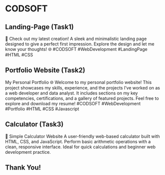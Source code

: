 # CODSOFT

Landing-Page (Task1)
----
🚀 Check out my latest creation! A sleek and minimalistic landing page designed to give a perfect first impression. Explore the design and let me know your thoughts! 🌐 #CODSOFT #WebDevelopment #LandingPage #HTML #CSS

Portfolio Website (Task2)
----
My Personal Portfolio 🌐
Welcome to my personal portfolio website! This project showcases my skills, experience, and the projects I’ve worked on as a web developer and data analyst. It includes sections on my key competencies, certifications, and a gallery of featured projects. Feel free to explore and download my resume! #CODSOFT #WebDevelopment #Portfolio #HTML #CSS #Javascript

Calculator (Task3)
----
🧮 Simple Calculator Website
A user-friendly web-based calculator built with HTML, CSS, and JavaScript. Perform basic arithmetic operations with a clean, responsive interface. Ideal for quick calculations and beginner web development practice.


Thank You! 
----

